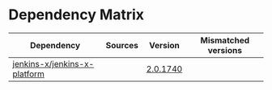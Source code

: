 # Dependency Matrix

Dependency | Sources | Version | Mismatched versions
---------- | ------- | ------- | -------------------
[jenkins-x/jenkins-x-platform](https://github.com/jenkins-x/jenkins-x-platform) |  | [2.0.1740](https://github.com/jenkins-x/jenkins-x-platform/releases/tag/v2.0.1740) | 
